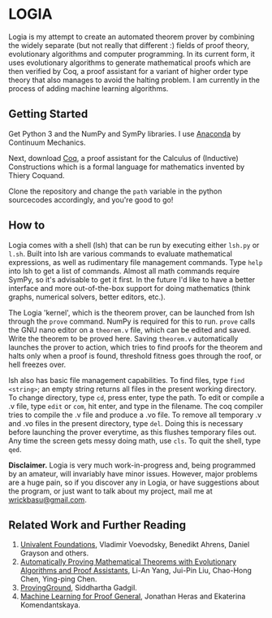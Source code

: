 # LOGIA

Logia is my attempt to create an automated theorem prover by combining the widely separate (but not really that different :) fields of proof theory, evolutionary algorithms and computer programming. In its current form, it uses evolutionary algorithms to generate mathematical proofs which are then verified by Coq, a proof assistant for a variant of higher order type theory that also manages to avoid the halting problem. I am currently in the process of adding machine learning algorithms.


## Getting Started

Get Python 3 and the NumPy and SymPy libraries. I use [Anaconda](https://www.continuum.io/downloads) by Continuum Mechanics.

Next, download [Coq](https://coq.inria.fr/download), a proof assistant for the Calculus of (Inductive) Constructions which is a formal language for mathematics invented by Thiery Coquand.

Clone the repository and change the `path` variable in the python sourcecodes accordingly, and you're good to go!


## How to

Logia comes with a shell (lsh) that can be run by executing either `lsh.py` or `l.sh`. Built into lsh are various commands to evaluate mathematical expressions, as well as rudimentary file management commands. Type `help` into lsh to get a list of commands. Almost all math commands require SymPy, so it's advisable to get it first. In the future I'd like to have a better interface and more out-of-the-box support for doing mathematics (think graphs, numerical solvers, better editors, etc.).

The Logia 'kernel', which is the theorem prover, can be launched from lsh through the `prove` command. NumPy is required for this to run. `prove` calls the GNU nano editor on a `theorem.v` file, which can be edited and saved. Write the theorem to be proved here. Saving `theorem.v` automatically launches the prover to action, which tries to find proofs for the theorem and halts only when a proof is found, threshold fitness goes through the roof, or hell freezes over.

lsh also has basic file management capabilities. To find files, type `find <string>`; an empty string returns all files in the present working directory. To change directory, type `cd`, press enter, type the path. To edit or compile a .v file, type `edit` or `com`, hit enter, and type in the filename. The coq compiler tries to compile the .v file and produce a .vo file. To remove all temporary .v and .vo files in the present directory, type `del`. Doing this is necessary before launching the prover everytime, as this flushes temporary files out. Any time the screen gets messy doing math, use `cls`. To quit the shell, type `qed`.

**Disclaimer.** Logia is very much work-in-progress and, being programmed by an amateur, will invariably have minor issues. However, major problems are a huge pain, so if you discover any in Logia, or have suggestions about the program, or just want to talk about my project, mail me at wrickbasu@gmail.com.


## Related Work and Further Reading

1. [Univalent Foundations](https://github.com/UniMath/UniMath), Vladimir Voevodsky, Benedikt Ahrens, Daniel Grayson and others.
2. [Automatically Proving Mathematical Theorems with Evolutionary Algorithms and Proof Assistants](http://www.arxiv-sanity.com/1602.07455), Li-An Yang, Jui-Pin Liu, Chao-Hong Chen, Ying-ping Chen.
3. [ProvingGround](https://github.com/siddhartha-gadgil/ProvingGround), Siddhartha Gadgil.
4. [Machine Learning for Proof General](http://staff.computing.dundee.ac.uk/katya/ML4PG/), Jonathan Heras and Ekaterina Komendantskaya.
